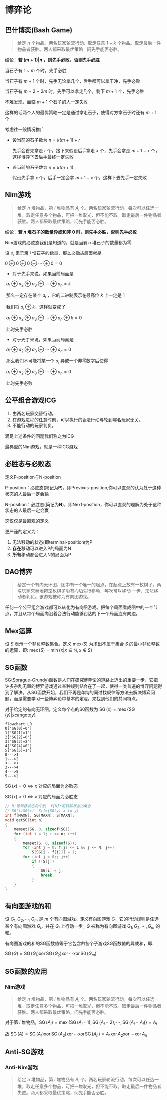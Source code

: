 # 博弈论

## 巴什博奕(Bash Game)

> 给定 $n$ 个物品。两名玩家轮流行动，取走任意 $1$ ~ $k$ 个物品。取走最后一件物品者获胜。两人都采取最优策略，问先手能否必胜。

结论：**若 $(m+1)|n$ ，则先手必败，否则先手必胜**

当石子有 $1$ ~ $m$ 个时，先手必胜

当石子有 $m+1$ 个时，先手无论拿几个，后手都可以拿干净，先手必败

当石子有 $m+2$ ~ $2m$ 时，先手可以拿走几个，剩下 $m+1$ 个，先手必胜

不难发现，面临 $m+1$ 个石子的人一定失败

这样的话两个人的最优策略一定是通过拿走石子，使得对方拿石子时还有 $m+1$ 个

考虑往一般情况推广

- 设当前的石子数为 $n=k(m+1)+r$

  先手会首先拿走 $r$ 个，接下来假设后手拿走 $x$ 个，先手会拿走 $m+1−x$ 个，这样博弈下去后手最终一定失败

- 设当前的石子数为 $n=k(m+1)$

  假设先手拿 $x$ 个，后手一定会拿 $m+1−x$ 个，这样下去先手一定失败

## Nim游戏

> 给定 $n$ 堆物品，第 $i$ 堆物品有 $A_i$ 个。两名玩家轮流行动，每次可以任选一堆，取走任意多个物品，可把一堆取光，但不能不取。取走最后一件物品者获胜。两人都采取最优策略，问先手能否必胜。

结论：**若 $n$ 堆石子的数量异或和非 $0$ 时，则先手必胜，否则先手必败**

Nim游戏的必败态我们是知道的，就是当前 $n$ 堆石子的数量都为零

设 $a_i$ 表示第 $i$ 堆石子的数量，那么必败态局面就是

$0 \oplus 0\oplus 0\oplus ⋯\oplus 0=0$

- 对于先手来说，如果当前局面是

​	$a_1\oplus a_2\oplus a_3\oplus ⋯\oplus a_n=k$

​	那么一定存在某个 $a_i$ ，它的二进制表示在最高位 $k$ 上一定是 $1$

​	我们将 $a_i\oplus k$，这样就变成了

​	$a_1\oplus a_2\oplus a_3\oplus ⋯\oplus a_n\oplus k=0$

​	此时先手必胜

- 对于先手来说，如果当前局面是

​	$a_1\oplus a_2\oplus a_3\oplus ⋯\oplus a_n=0$

​	那么我们不可能将某一个 $a_i$ 异或一个非零数字后使得

​	$a_1\oplus a_2\oplus a_3\oplus ⋯\oplus a_n=0$

​	此时先手必败

## 公平组合游戏ICG

1. 由两名玩家交替行动。
2. 在游戏进程的任意时刻，可以执行的合法行动与轮到哪名玩家无关。
3. 不能行动的玩家判负。

满足上述条件的问题我们称之为ICG

最典型的Nim游戏，就是一种ICG游戏

## 必胜态与必败态

定义P-position与N-position

P-position：必败态(简记为**P**)，即Previous-position,你可以直观的认为处于这种状态的人最后一定会输

N-position：必胜态(简记为**N**)，即Next-position，你可以直观的理解为处于这种状态的人最后一定会赢

这仅仅是最直观的定义

更严谨的定义为：

1. 无法移动的状态(即terminal-position)为P
2. **存在**移动可以进入P的局面为N
3. **所有**移动都会进入N的局面为P

## DAG博弈

> 给定一个有向无环图，图中有一个唯一的起点，在起点上放有一枚棋子。两名玩家交替地把这枚棋子沿有向边进行移动，每次可以移动
> 一步，无法移动者判负。该游戏被称为有向图游戏。

任何一个公平组合游戏都可以转化为有向图游戏。把每个局面看成图中的一个节点，并且从每个局面向沿着合法行动能够到达的下一个局面连有向边。

## Mex运算

设 $S$ 表示一个非负整数集合。定义 $\operatorname{mex}(S)$ 为求出不属于集合 $S$ 的最小非负整数的运算，即:
$\operatorname{mex}(S)=\min\{x|x\in\mathbb{N},x\notin S\}$

## SG函数

SG(Sprague-Grundy)函数是人们在研究博弈论的道路上迈出的重要一步，它把许多杂乱无章的博弈游戏通过某种规则结合在了一起，使得一类普遍的博弈问题得到了解决。从SG函数开始，我们不再是单纯的同过找规律等方法去解决博弈问题，而是需要学习一些博弈论中基本的定理，来找到他们的共同特点。

对于给定的有向无环图，定义每个点的SG函数为
$\operatorname{SG}(x)=\operatorname{mex}\{\operatorname{SG}(y)|x\mathrm{cangoto}y\}$

```mermaid
flowchart LR
0["SG(0)=0"]
1["SG(1)=1"]
2["SG(2)=0"]
3["SG(3)=2"]
4["SG(4)=0"]
5["SG(5)=1"]
0--->1
1--->2
3--->1
3--->4
4--->5
5--->2
```

$\operatorname{SG}(x)=0\iff x$ 对应的局面为必败态

$\operatorname{SG}(x)>0\iff x$ 对应的局面为必胜态

```cpp
// N:可转移状态的个数  f[N]:可转移状态的集合
// SG[]:SG(x)  S[]={SG(y)|x to y}
int f[MAXN], SG[MAXN], S[MAXN];
void getSG(int n)
{
    memset(SG, 0, sizeof(SG));
    for (int i = 1; i <= n; i++)
    {
        memset(S, 0, sizeof(S));
        for (int j = 0; f[j] <= i && j <= N; j++)
            S[SG[i - f[j]]] = 1;
        for (int j = 0;; j++)
            if (!S[j])
            {
                SG[i] = j;
                break;
            }
    }
}
```



## 有向图游戏的和

设 $G_1,G_2,\cdots,G_m$ 是 $m$ 个有向图游戏。定义有向图游戏 $G$，它的行动规则是任选某个有向图游戏 $G_i$，并在 $G_i$ 上行动一步。$G$ 被称为有向图游戏 $G_1, G_2,\cdots,G_m$ 的和。

有向图游戏的和的SG函数值等于它包含的各个子游戏SG函数值的异或和，即:

$\operatorname{SG}(G)=\operatorname{SG}(G_1)\operatorname{xor}\operatorname{SG}(G_2)\operatorname{xor}\cdots \operatorname{xor}\operatorname{SG}(G_m)$

## SG函数的应用

### Nim游戏

> 给定 $n$ 堆物品，第 $i$ 堆物品有 $A_i$ 个。两名玩家轮流行动，每次可以任选一堆，取走任意多个物品，可把一堆取光，但不能不取。取走最后一件物品者获胜。两人都采取最优策略，问先手能否必胜。

对于第 $i$ 堆物品，$\operatorname{SG}(A_i)=\operatorname{mex}\{\operatorname{SG}(A_i-1),\operatorname{SG}(A_i-2),\cdots,\operatorname{SG}(A_i-A_i)\}=A_i$

故 $\operatorname{SG}(A)=\operatorname{SG}(A_1)\operatorname{xor}\operatorname{SG}(A_2)\operatorname{xor}\cdots \operatorname{xor}\operatorname{SG}(A_n)=A_1\operatorname{xor}A_2\operatorname{xor}\cdots \operatorname{xor}A_n$

##  Anti-SG游戏

### Anti-Nim游戏

> 给定 $n$ 堆物品，第 $i$ 堆物品有 $A_i$ 个。两名玩家轮流行动，每次可以任选一堆，取走任意多个物品，可把一堆取光，但不能不取。取走最后一件物品者失败。两人都采取最优策略，问先手能否必胜。

